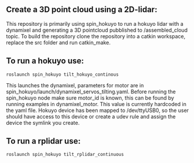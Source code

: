 ## Create a 3D point cloud using a 2D-lidar:
This repository is primarily using spin_hokuyo to run a hokuyo lidar with a dynamixel and generating a 3D pointcloud pubblished to /assembled_cloud topic.
To build the repository clone the repository into a catkin workspace, replace the src folder and run catkin_make.
## To run a hokuyo use:
    roslaunch spin_hokuyo tilt_hokuyo_continous
This launches the dynamixel, parameters for motor are in spin_hokuyo/launch/dynamixel_servos_tilting.yaml. Before running the spin_hokuyo node make sure motor_id is known, this can be found by running examples in dynamixel_motor. This value is currently hardcoded in the yaml file. Hokuyo device has been mapped to /dev/ttyUSB0, so the user should have access to this device or create a udev rule and assign the device the symlink you create.
## To run a rplidar use:
    roslaunch spin_hokuyo tilt_rplidar_continuous
